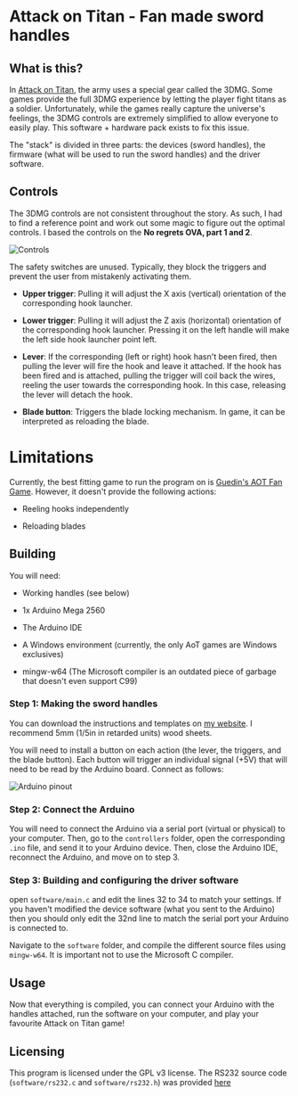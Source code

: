 # Attack on Titan - Fan made sword handles

## What is this?

In [Attack on Titan](http://i.imgur.com/i5s0Rew.jpg), the army uses a special gear called the 3DMG. Some games provide the full 3DMG experience by letting the player fight titans as a soldier. Unfortunately, while the games really capture the universe's feelings, the 3DMG controls are extremely simplified to allow everyone to easily play. This software + hardware pack exists to fix this issue.

The "stack" is divided in three parts: the devices (sword handles), the firmware (what will be used to run the sword handles) and the driver software.

## Controls

The 3DMG controls are not consistent throughout the story. As such, I had to find a reference point and work out some magic to figure out the optimal controls. I based the controls on the **No regrets OVA, part 1 and 2**.

![Controls](http://i.imgur.com/vJhAxl4.jpg)

The safety switches are unused. Typically, they block the triggers and prevent the user from mistakenly activating them.

- **Upper trigger**: Pulling it will adjust the X axis (vertical) orientation of the corresponding hook launcher.

- **Lower trigger**: Pulling it will adjust the Z axis (horizontal) orientation of the corresponding hook launcher. Pressing it on the left handle will make the left side hook launcher point left.

- **Lever**: If the corresponding (left or right) hook hasn't been fired, then pulling the lever will fire the hook and leave it attached. If the hook has been fired and is attached, pulling the trigger will coil back the wires, reeling the user towards the corresponding hook. In this case, releasing the lever will detach the hook.

- **Blade button**: Triggers the blade locking mechanism. In game, it can be interpreted as reloading the blade.

# Limitations

Currently, the best fitting game to run the program on is [Guedin's AOT Fan Game](https://www.facebook.com/guedinaot/). However, it doesn't provide the following actions:

- Reeling hooks independently

- Reloading blades

## Building

You will need:

- Working handles (see below)

- 1x Arduino Mega 2560

- The Arduino IDE

- A Windows environment (currently, the only AoT games are Windows exclusives)

- mingw-w64 (The Microsoft compiler is an outdated piece of garbage that doesn't even support C99)

### Step 1: Making the sword handles

You can download the instructions and templates on [my website](https://garuda1.github.io/). I recommend 5mm (1/5in in retarded units) wood sheets.

You will need to install a button on each action (the lever, the triggers, and the blade button). Each button will trigger an individual signal (+5V) that will need to be read by the Arduino board. Connect as follows:

![Arduino pinout](http://i.imgur.com/qPAb0tx.jpg)

### Step 2: Connect the Arduino

You will need to connect the Arduino via a serial port (virtual or physical) to your computer. Then, go to the `controllers` folder, open the corresponding `.ino` file, and send it to your Arduino device. Then, close the Arduino IDE, reconnect the Arduino, and move on to step 3.

### Step 3: Building and configuring the driver software

open `software/main.c` and edit the lines 32 to 34 to match your settings. If you haven't modified the device software (what you sent to the Arduino) then you should only edit the 32nd line to match the serial port your Arduino is connected to.

Navigate to the `software` folder, and compile the different source files using `mingw-w64`. It is important not to use the Microsoft C compiler.

## Usage

Now that everything is compiled, you can connect your Arduino with the handles attached, run the software on your computer, and play your favourite Attack on Titan game!

## Licensing

This program is licensed under the GPL v3 license. The RS232 source code (`software/rs232.c` and `software/rs232.h`) was provided [here](http://www.teuniz.net/RS-232/)
